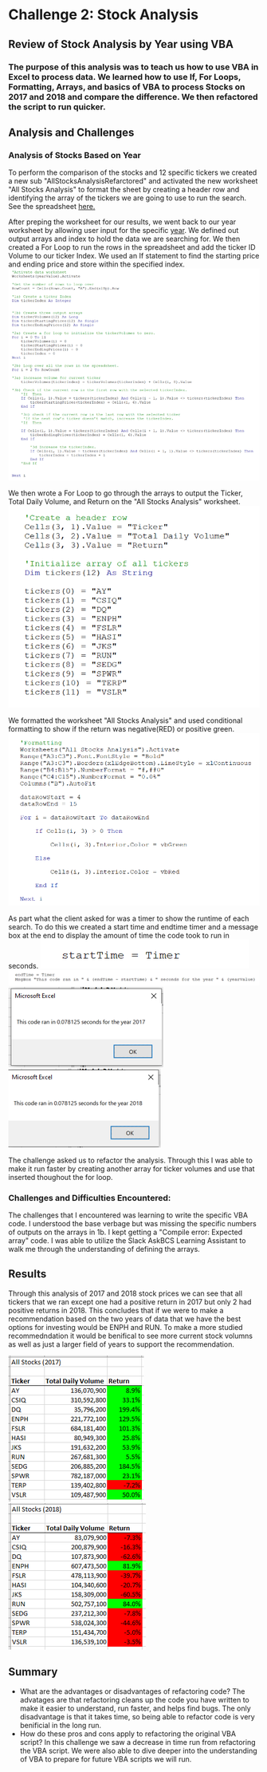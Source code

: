 # **Challenge 2: Stock Analysis**
## Review of Stock Analysis by Year using VBA 
### The purpose of this analysis was to teach us how to use VBA in Excel to process data. We learned how to use If, For Loops, Formatting, Arrays, and basics of VBA to process Stocks on 2017 and 2018 and compare the difference. We then refactored the script to run quicker. 
## Analysis and Challenges
### **Analysis of Stocks Based on Year** 
To perform the comparison of the stocks and 12 specific tickers we created a new sub "AllStocksAnalysisRefarctored" and activated the new worksheet "All Stocks Analysis" to format the sheet by creating a header row and identifying the array of the tickers we are going to use to run the search. See the spreadsheet [here.](https://github.com/mthalken/stock-analysis/blob/main/VBA_Challenge.xlsm)

After preping the worksheet for our results, we went back to our year worksheet by allowing user input for the specific [year](https://github.com/mthalken/stock-analysis/blob/main/User_Input_Box.PNG). We defined out output arrays and index to hold the data we are searching for. We then created a For Loop to run the rows in the spreadsheet and add the ticker ID Volume to our ticker Index. We used an If statement to find the starting price and ending price and store within the specified index. 
![png](https://github.com/mthalken/stock-analysis/blob/main/For_Loops_%26_If_Statements.PNG)

We then wrote a For Loop to go through the arrays to output the Ticker, Total Daily Volume, and Return on the "All Stocks Analysis" worksheet. 
![png](https://github.com/mthalken/stock-analysis/blob/main/Header_Row.png)

We formatted the worksheet "All Stocks Analysis" and used conditional formatting to show if the return was negative(RED) or positive green. 
![png](https://github.com/mthalken/stock-analysis/blob/main/formatting.PNG)

As part what the client asked for was a timer to show the runtime of each search. To do this we created a start time and endtime timer and a message box at the end to display the amount of time the code took to run in seconds. 
![png](https://github.com/mthalken/stock-analysis/blob/main/Start_Time_Code.PNG)
![png](https://github.com/mthalken/stock-analysis/blob/main/End_Time_Code.PNG)
![png](https://github.com/mthalken/stock-analysis/blob/main/VBA_Challenge_2017.png)
![png](https://github.com/mthalken/stock-analysis/blob/main/VBA_Challenge_2018.png)

The challenge asked us to refactor the analysis. Through this I was able to make it run faster by creating another array for ticker volumes and use that inserted thoughout the for loop. 

### **Challenges and Difficulties Encountered:** 
The challenges that I encountered was learning to write the specific VBA code. I understood the base verbage but was missing the specific numbers of outputs on the arrays in 1b. I kept getting a "Compile error: Expected array" code. I was able to utilize the Slack AskBCS Learning Assistant to walk me through the understanding of defining the arrays. 
## Results
Through this analysis of 2017 and 2018 stock prices we can see that all tickers that we ran except one had a positive return in 2017 but only 2 had positive returns in 2018. This concludes that if we were to make a recommendation based on the two years of data that we have the best options for investing would be ENPH and RUN. To make a more studied recommedndation it would be benifical to see more current stock volumns as well as just a larger field of years to support the recommendation. 

![png](https://github.com/mthalken/stock-analysis/blob/main/2017_All_Stock_Analysis.PNG)
![png](https://github.com/mthalken/stock-analysis/blob/main/2018_All_Stock_Analysis.PNG)

## Summary
- What are the advantages or disadvantages of refactoring code?
    The advatages are that refactoring cleans up the code you have written to make it easier to understand, run faster, and helps find bugs. The only disadvantage is that it takes time, so being able to refactor code is very benificial in the long run. 
- How do these pros and cons apply to refactoring the original VBA script?
    In this challenge we saw a decrease in time run from refactoring the VBA script. We were also able to dive deeper into the understanding of VBA to prepare for future VBA scripts we will run. 
